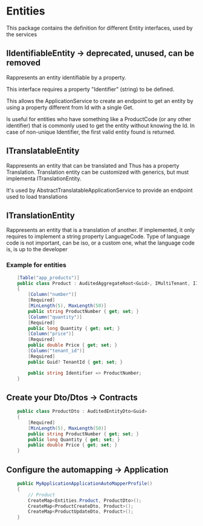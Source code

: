 ﻿# Entities

This package contains the definition for different Entity interfaces, used by the services

## IIdentifiableEntity -> deprecated, unused, can be removed

Rappresents an entity identifiable by a property.

This interface requires a property "Identifier" (string) to be defined. 

This allows the ApplicationService to create an endpoint to get an entity by using a property different from Id with a single Get.

Is useful for entities who have something like a ProductCode (or any other identifier) that is commonly
used to get the entity without knowing the Id. In case of non-unique Identifier, the first valid entity found is returned.

## ITranslatableEntity

Rappresents an entity that can be translated and Thus has a property Translation.
Translation entity can be customized with generics, but must implementa ITranslationEntity.

It's used by AbstractTranslatableApplicationService to provide an endpoint used to load translations

## ITranslationEntity

Rappresents an entity that is a translation of another. If implemented, it only requires to implement a
string property LanguageCode. Type of language code is not important, can be iso, or a custom one, what the language
code is, is up to the developer



### Example for entities

``` c#
    [Table("app_products")]
    public class Product : AuditedAggregateRoot<Guid>, IMultiTenant, IIdentifiableEntity
    {
        [Column("number")]
        [Required]
        [MinLength(5), MaxLength(50)]
        public string ProductNumber { get; set; }
        [Column("quantity")]
        [Required]
        public long Quantity { get; set; }
        [Column("price")]
        [Required]
        public double Price { get; set; }
        [Column("tenant_id")]
        [Required]
        public Guid? TenantId { get; set; }

        public string Identifier => ProductNumber;
    }
```

## Create your Dto/Dtos -> Contracts

``` c#
    public class ProductDto : AuditedEntityDto<Guid>
    {
        [Required]
        [MinLength(5), MaxLength(50)]
        public string ProductNumber { get; set; }
        public long Quantity { get; set; }
        public double Price { get; set; }
    }
```

## Configure the automapping -> Application

``` c#
    public MyApplicationApplicationAutoMapperProfile()
    {
        // Product
        CreateMap<Entities.Product, ProductDto>();
        CreateMap<ProductCreateDto, Product>();
        CreateMap<ProductUpdateDto, Product>();
    }
```